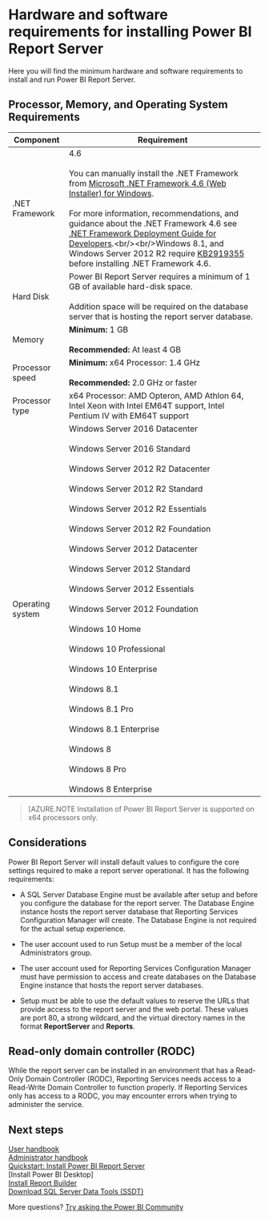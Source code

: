 <properties
   pageTitle="Hardware and Software Requirements for installing Power BI Report Server"
   description="Here you will find the minimum hardware and software requirements to install and run Power BI Report Server."
   services="powerbi"
   documentationCenter=""
   authors="guyinacube"
   manager="erikre"
   backup=""
   editor=""
   tags=""
   qualityFocus="no"
   qualityDate=""/>

<tags
   ms.service="powerbi"
   ms.devlang="NA"
   ms.topic="article"
   ms.tgt_pltfrm="NA"
   ms.workload="powerbi"
   ms.date="05/10/2017"
   ms.author="asaxton"/>
# Hardware and software requirements for installing Power BI Report Server

Here you will find the minimum hardware and software requirements to install and run Power BI Report Server.

## Processor, Memory, and Operating System Requirements

|Component|Requirement|
|---------------|-----------------|
|.NET Framework|4.6<br><br>You can manually install the .NET Framework from [Microsoft .NET Framework 4.6 (Web Installer) for Windows](http://support.microsoft.com/kb/3045560).<br/><br/> For more information, recommendations, and guidance about the .NET Framework 4.6 see [.NET Framework Deployment Guide for Developers](http://msdn.microsoft.com/library/ee942965\(v=vs.110\).aspx).<br/><br/>Windows 8.1, and Windows Server 2012 R2 require [KB2919355](http://support.microsoft.com/kb/2919355) before installing .NET Framework 4.6.|
|Hard Disk|Power BI Report Server requires a minimum of 1 GB of available hard-disk space.<br><br>Addition space will be required on the database server that is hosting the report server database.|
|Memory|**Minimum:** 1 GB<br/><br/> **Recommended:** At least 4 GB|
|Processor speed|**Minimum:** x64 Processor: 1.4 GHz<br/><br/> **Recommended:** 2.0 GHz or faster|
|Processor type|x64 Processor: AMD Opteron, AMD Athlon 64, Intel Xeon with Intel EM64T support, Intel Pentium IV with EM64T support|
|Operating system|Windows Server 2016 Datacenter<br><br>Windows Server 2016 Standard<br><br>Windows Server 2012 R2 Datacenter<br><br>Windows Server 2012 R2 Standard<br><br>Windows Server 2012 R2 Essentials<br><br>Windows Server 2012 R2 Foundation<br><br>Windows Server 2012 Datacenter<br><br>Windows Server 2012 Standard<br><br>Windows Server 2012 Essentials<br><br>Windows Server 2012 Foundation<br><br>Windows 10 Home<br><br>Windows 10 Professional<br><br>Windows 10 Enterprise<br><br>Windows 8.1<br><br>Windows 8.1 Pro<br><br>Windows 8.1 Enterprise<br><br>Windows 8<br><br>Windows 8 Pro<br><br>Windows 8 Enterprise|

> [AZURE.NOTE Installation of Power BI Report Server is supported on x64 processors only.

## Considerations

Power BI Report Server will install default values to configure the core settings required to make a report server operational. It has the following requirements:

- A SQL Server Database Engine must be available after setup and before you configure the database for the report server. The Database Engine instance hosts the report server database that Reporting Services Configuration Manager will create. The Database Engine is not required for the actual setup experience.

- The user account used to run Setup must be a member of the local Administrators group.

- The user account used for Reporting Services Configuration Manager must have permission to access and create databases on the Database Engine instance that hosts the report server databases.

- Setup must be able to use the default values to reserve the URLs that provide access to the report server and the web portal. These values are port 80, a strong wildcard, and the virtual directory names in the format **ReportServer** and **Reports**.

## Read-only domain controller (RODC)

 While the report server can be installed in an environment that has a Read-Only Domain Controller (RODC), Reporting Services needs access to a Read-Write Domain Controller to function properly. If Reporting Services only has access to a RODC, you may encounter errors when trying to administer the service.

## Next steps

[User handbook](reportserver-user-handbook-overview.md)  
[Administrator handbook](reportserver-admin-handbook-overview.md)  
[Quickstart: Install Power BI Report Server](reportserver-quickstart-install-report-server.md)  
[Install Power BI Desktop]  
[Install Report Builder](https://docs.microsoft.com/sql/reporting-services/install-windows/install-report-builder)  
[Download SQL Server Data Tools (SSDT)](http://go.microsoft.com/fwlink/?LinkID=616714)

More questions? [Try asking the Power BI Community](https://community.powerbi.com/)



